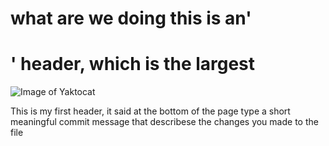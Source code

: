 # what are we doing this is an'<h1>' header, which is the largest 

![Image of Yaktocat](https://octodex.github.com/images/yaktocat.png)


This is my first header, it said at the bottom of the page type a short meaningful commit message that describese the changes you made to the file 
